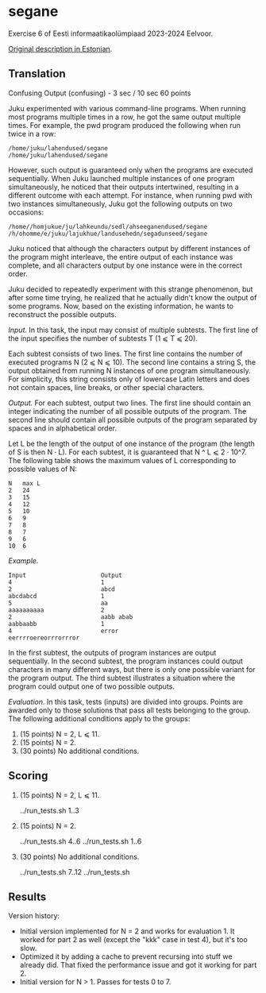 # segane

Exercise 6 of Eesti informaatikaolümpiaad 2023-2024 Eelvoor.

[Original description in Estonian](https://eio.ee/uploads/Main/2023-12-10-ev-et.zip).

## Translation

Confusing Output (confusing) - 3 sec / 10 sec 60 points

Juku experimented with various command-line programs. When running most programs multiple times in a row, he got the same output multiple times. For example, the pwd program produced the following when run twice in a row:

    /home/juku/lahendused/segane
    /home/juku/lahendused/segane

However, such output is guaranteed only when the programs are executed sequentially. When Juku launched multiple instances of one program simultaneously, he noticed that their outputs intertwined, resulting in a different outcome with each attempt. For instance, when running pwd with two instances simultaneously, Juku got the following outputs on two occasions:

    /home//homjukue/ju/lahkeundu/sedl/ahseeganendused/segane
    /h/ohomme/e/juku/lajukhue/landusehedn/segadunseed/segane

Juku noticed that although the characters output by different instances of the program might interleave, the entire output of each instance was complete, and all characters output by one instance were in the correct order.

Juku decided to repeatedly experiment with this strange phenomenon, but after some time trying, he realized that he actually didn't know the output of some programs. Now, based on the existing information, he wants to reconstruct the possible outputs.

*Input.* In this task, the input may consist of multiple subtests. The first line of the input specifies the number of subtests T (1 ⩽ T ⩽ 20).

Each subtest consists of two lines. The first line contains the number of executed programs N (2 ⩽ N ⩽ 10). The second line contains a string S, the output obtained from running N instances of one program simultaneously. For simplicity, this string consists only of lowercase Latin letters and does not contain spaces, line breaks, or other special characters.

*Output.* For each subtest, output two lines. The first line should contain an integer indicating the number of all possible outputs of the program. The second line should contain all possible outputs of the program separated by spaces and in alphabetical order.

Let L be the length of the output of one instance of the program (the length of S is then N · L). For each subtest, it is guaranteed that N ^ L ⩽ 2 · 10^7. The following table shows the maximum values of L corresponding to possible values of N:

    N   max L
    2   24
    3   15
    4   12
    5   10
    6   9
    7   8
    8   7
    9   6
    10  6

*Example.*

    Input                     Output
    4                         1
    2                         abcd
    abcdabcd                  1
    5                         aa
    aaaaaaaaaa                2
    2                         aabb abab
    aabbaabb                  1
    4                         error
    eerrrroereorrrorrror

In the first subtest, the outputs of program instances are output sequentially. In the second subtest, the program instances could output characters in many different ways, but there is only one possible variant for the program output. The third subtest illustrates a situation where the program could output one of two possible outputs.

*Evaluation.* In this task, tests (inputs) are divided into groups. Points are awarded only to those solutions that pass all tests belonging to the group. The following additional conditions apply to the groups:

1. (15 points) N = 2, L ⩽ 11.
2. (15 points) N = 2.
3. (30 points) No additional conditions.

## Scoring

1. (15 points) N = 2, L ⩽ 11.

    ../run_tests.sh 1..3

2. (15 points) N = 2.

    ../run_tests.sh 4..6
    ../run_tests.sh 1..6

3. (30 points) No additional conditions.

    ../run_tests.sh 7..12
    ../run_tests.sh

## Results

Version history:

- Initial version implemented for N = 2 and works for evaluation 1. It worked for part 2 as well (except the "kkk" case in test 4), but it's too slow.
- Optimized it by adding a cache to prevent recursing into stuff we already did. That fixed the performance issue and got it working for part 2.
- Initial version for N > 1. Passes for tests 0 to 7.

